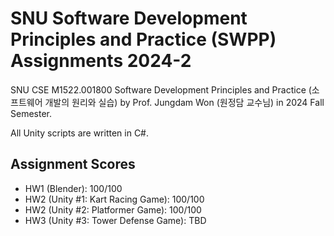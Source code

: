 # SNU Software Development Principles and Practice (SWPP) Assignments 2024-2
SNU CSE M1522.001800 Software Development Principles and Practice (소프트웨어 개발의 원리와 실습) by Prof. Jungdam Won (원정담 교수님) in 2024 Fall Semester.

All Unity scripts are written in C#.

## Assignment Scores
- HW1 (Blender): 100/100
- HW2 (Unity #1: Kart Racing Game): 100/100
- HW2 (Unity #2: Platformer Game): 100/100
- HW3 (Unity #3: Tower Defense Game): TBD
